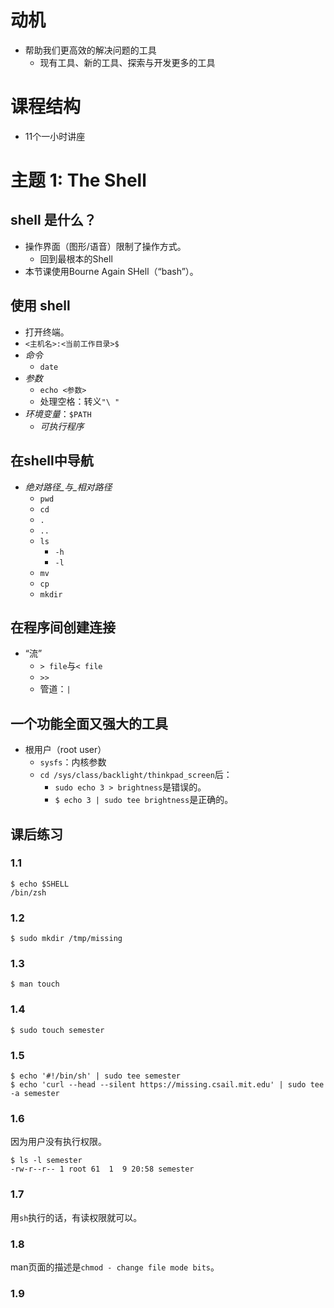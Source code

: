 # 动机

- 帮助我们更高效的解决问题的工具
	- 现有工具、新的工具、探索与开发更多的工具

# 课程结构

- 11个一小时讲座

# 主题 1: The Shell

## shell 是什么？

- 操作界面（图形/语音）限制了操作方式。
	- 回到最根本的Shell
- 本节课使用Bourne Again SHell（“bash”）。

## 使用 shell

- 打开终端。
- `<主机名>:<当前工作目录>$`
- *命令*
	- `date`
- *参数*
	- `echo <参数>`
	- 处理空格：转义`"\ "`
- *环境变量*：`$PATH`
	- _可执行程序_

## 在shell中导航

- _绝对路径_与_相对路径_
	- `pwd`
	- `cd`
	- `.`
	- `..`
	- `ls`
		- `-h`
		- `-l`
	- `mv`
	- `cp`
	- `mkdir`

## 在程序间创建连接

- “流”
	- `> file`与`< file`
	- `>>`
	- 管道：`|`

## 一个功能全面又强大的工具

- 根用户（root user）
	- `sysfs`：内核参数
	- `cd /sys/class/backlight/thinkpad_screen`后：
		- `sudo echo 3 > brightness`是错误的。
		- `$ echo 3 | sudo tee brightness`是正确的。

## 课后练习

### 1.1

```shell
$ echo $SHELL
/bin/zsh
```

### 1.2

```shell
$ sudo mkdir /tmp/missing
```

### 1.3

```shell
$ man touch
```
### 1.4

```shell
$ sudo touch semester
```

### 1.5

```shell
$ echo '#!/bin/sh' | sudo tee semester
$ echo 'curl --head --silent https://missing.csail.mit.edu' | sudo tee -a semester
```

### 1.6

因为用户没有执行权限。

```shell
$ ls -l semester
-rw-r--r-- 1 root 61  1  9 20:58 semester
```

### 1.7

用`sh`执行的话，有读权限就可以。

### 1.8

man页面的描述是`chmod - change file mode bits`。

### 1.9

